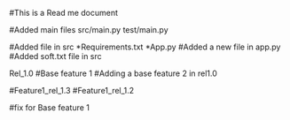 #This is a Read me document

#Added main files
src/main.py
test/main.py

#Added file in src
*Requirements.txt
*App.py
#Added a new file in app.py
#Added soft.txt file in src

Rel_1.0
#Base feature 1
#Adding a base feature 2 in rel1.0

#Feature1_rel_1.3
#Feature1_rel_1.2

#fix for Base feature 1
